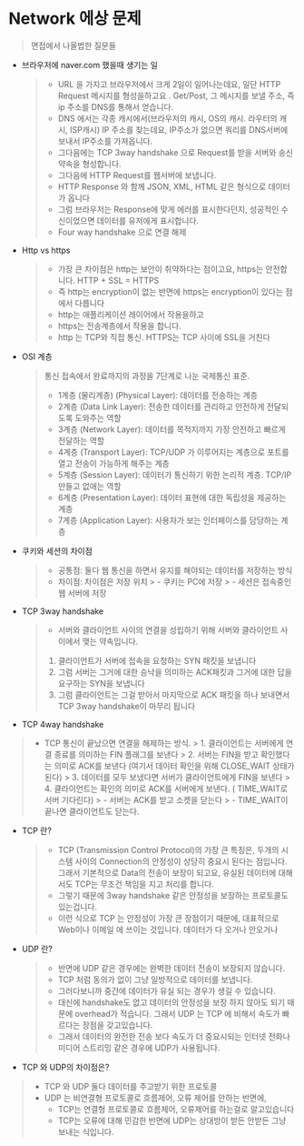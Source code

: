 # Network 에상 문제

> 면접에서 나올법한 질문들

* 브라우저에 naver.com 했을때 생기는 일
  > - URL 을 가지고 브라우저에서 크게 2일이 일어나는데요, 일단 HTTP Request 메시지를 형성을하고요 . Get/Post, 그 메시지를 보낼 주소, 즉 ip 주소를 DNS를 통해서 얻습니다.
	> - DNS 에서는 각종 캐시에서(브라우저의 캐시, OS의 캐시. 라우터의 캐시, ISP캐시) IP 주소를 찾는데요, IP주소가 없으면 쿼리를 DNS서버에 보내서 IP주소를 가져옵니다.
	> - 그다음에는 TCP 3way handshake 으로 Request를 받을 서버와 송신 약속을 형성합니다.
	> - 그다음에 HTTP Request를 웹서버에 보냅니다. 
	> - HTTP Response 와 함께 JSON, XML, HTML 같은 형식으로 데이터가 옵니다
	> - 그럼 브라우저는 Response에 맞게 에러를 표시한다던지, 성공적인 수신이었으면 데이터를 유저에게 표시합니다.
	> - Four way handshake 으로 연결 해제
* Http vs https
  > - 가장 큰 차이점은 http는 보안이 취약하다는 점이고요, https는 안전합니다. HTTP + SSL = HTTPS
	> - 즉 http는 encryption이 없는 반면에 https는 encryption이 있다는 점에서 다릅니다
	> - http는 애플리케이션 레이어에서 작용을하고
	> - https는 전송계층에서 작용을 합니다.
	> - http 는 TCP와 직접 통신. HTTPS는 TCP 사이에 SSL을 거친다
* OSI 계층
  > 통신 접속에서 완료까지의 과정을 7단계로 나눈 국제통신 표준.
  > - 1계층 (물리계층) (Physical Layer): 데이터를 전송하는 계층
	> - 2계층 (Data Link Layer): 전송한 데이터를 관리하고 안전하게 전달되도록 도와주는 역할
	> - 3계층 (Network Layer): 데이터를 목적지까지 가장 안전하고 빠르게 전달하는 역할 
	> - 4계층 (Transport Layer): TCP/UDP 가 이루어지는 계층으로 포트를 열고 전송이 가능하게 해주는 계층
  > - 5계층 (Session Layer): 데이터가 통신하기 위한 논리적 계층. TCP/IP 만들고 없애는 역할
	> - 6계층 (Presentation Layer): 데이터 표현에 대한 독립성을 제공하는 계층
	> - 7계층 (Application Layer): 사용자가 보는 인터페이스를 담당하는 계층
* 쿠키와 세션의 차이점
  > - 공통점: 둘다 웹 통신을 하면서 유지를 해야되는 데이터를 저장하는 방식
	> - 차이점: 차이점은 저장 위치
			> - 쿠키는 PC에 저장
			> - 세션은 접속중인 웹 서버에 저장
* TCP 3way handshake
  > - 서버와 클라이언트 사이의 연결을 성립하기 위해 서버와 클라이언트 사이에서 맺는 약속입니다.
	> 1. 클라이언트가 서버에 접속을 요청하는 SYN 패킷을 보냅니다
	>  2. 그럼 서버는 그거에 대한 승낙을 의미하는 ACK패킷과 그거에 대한 답을 요구하는 SYN을 보냅니다
	>  3. 그럼 클라이언트는 그걸 받아서 마지막으로 ACK 패킷을 하나 보내면서 TCP 3way handshake이 마무리 됩니다
* TCP 4way handshake
> - TCP 통신이 끝났으면 연결을 해제하는 방식.
	> 1. 클라이언트는 서버에게 연결 종료를 의미하는 FIN 플래그를 보낸다
	> 2. 서버는 FIN을 받고 확인했다는 의미로 ACK를 보낸다 (여기서 데이터 확인을 위해 CLOSE_WAIT 상태가 된다)
	> 3. 데이터를 모두 보냈다면 서버가 클라이언트에게 FIN을 보낸다
	> 4. 클라이언트는 확인의 의미로 ACK를 서버에게 보낸다. ( TIME_WAIT로 서버 기다린다)
		> - 서버는 ACK를 받고 소켓을 닫는다
		> - TIME_WAIT이 끝나면 클라이언트도 닫는다.
* TCP 란?
	> - TCP (Transmission Control Protocol)의 가장 큰 특징은, 두개의 시스템 사이의 Connection의 안정성이 상당히 중요시 된다는 점입니다. 그래서 기본적으로 Data의 전송이 보장이 되고요, 유실된 데이터에 대해서도 TCP는 무조건 책임을 지고 처리를 합니다.
	> - 그렇기 때문에 3way handshake 같은 안정성을 보장하는 프로토콜도 있는겁니다. 
	> - 이런 식으로 TCP 는 안정성이 가장 큰 장점이기 때문에, 대표적으로 Web이나 이메일 에 쓰이는 것입니다. 데이터가 다 오거나 안오거나
* UDP 란?
  > - 반면에 UDP 같은 경우에는 완벽한 데이터 전송이 보장되지 않습니다.
	> - TCP 처럼 동의가 없이 그냥 일방적으로 데이터를 보냅니다.
	> - 그러다보니까 중간에 데이터가 유실 되는 경우가 생길 수 있습니다.
	> - 대신에 handshake도 없고 데이터의 안정성을 보장 하지 않아도 되기 때문에 overhead가 적습니다. 그래서 UDP 는 TCP 에 비해서 속도가 빠르다는 장점을 갖고있습니다.
	> - 그래서 데이터의 완전한 전송 보다 속도가 더 중요시되는 인터넷 전화나 미디어 스트리밍 같은 경우에 UDP가 사용됩니다.
* TCP 와 UDP의 차이점은?
> - TCP 와 UDP 둘다 데이터를 주고받기 위한 프로토콜
> - UDP 는 비연결형 프로토콜로 흐름제어, 오류 제어를 안하는 반면에, 
>	- TCP는 연결형 프로토콜로 흐름제어, 오류제어를 하는걸로 알고있습니다
>	- TCP는 오류에 대해 민감한 반면에 UDP는 상대방이 받든 안받든 그냥 보내는 식입니다. 
